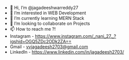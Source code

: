 - 👋 Hi, I’m @jagadeeshwarreddy27
- 👀 I’m interested in WEB Development
- 🌱 I’m currently learning MERN Stack 
- 💞️ I’m looking to collaborate on Projects
- 📫 How to reach me ?!
- Instagram - https://www.instagram.com/_nani_27._?igshid=OGQ5ZDc2ODk2ZA==
- Gmail - vvjagadeesh2703@gmail.com
- LinkedIn - https://www.linkedin.com/in/jagadeesh2703/
